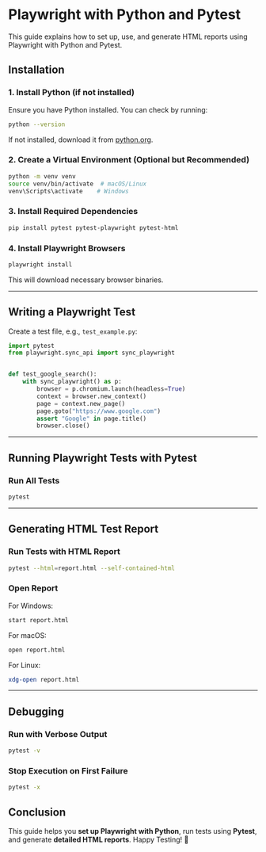 # Playwright with Python and Pytest

This guide explains how to set up, use, and generate HTML reports using Playwright with Python and Pytest.

## Installation

### 1. Install Python (if not installed)
Ensure you have Python installed. You can check by running:
```sh
python --version
```
If not installed, download it from [python.org](https://www.python.org/downloads/).

### 2. Create a Virtual Environment (Optional but Recommended)
```sh
python -m venv venv
source venv/bin/activate  # macOS/Linux
venv\Scripts\activate    # Windows
```

### 3. Install Required Dependencies
```sh
pip install pytest pytest-playwright pytest-html
```

### 4. Install Playwright Browsers
```sh
playwright install
```
This will download necessary browser binaries.

---

## Writing a Playwright Test
Create a test file, e.g., `test_example.py`:

```python
import pytest
from playwright.sync_api import sync_playwright


def test_google_search():
    with sync_playwright() as p:
        browser = p.chromium.launch(headless=True)
        context = browser.new_context()
        page = context.new_page()
        page.goto("https://www.google.com")
        assert "Google" in page.title()
        browser.close()
```

---

## Running Playwright Tests with Pytest

### Run All Tests
```sh
pytest
```


---

## Generating HTML Test Report

### Run Tests with HTML Report
```sh
pytest --html=report.html --self-contained-html
```

### Open Report
For Windows:
```sh
start report.html
```
For macOS:
```sh
open report.html
```
For Linux:
```sh
xdg-open report.html
```

---

## Debugging

### Run with Verbose Output
```sh
pytest -v
```

### Stop Execution on First Failure
```sh
pytest -x
```

## Conclusion
This guide helps you **set up Playwright with Python**, run tests using **Pytest**, and generate **detailed HTML reports**. Happy Testing! 🚀

